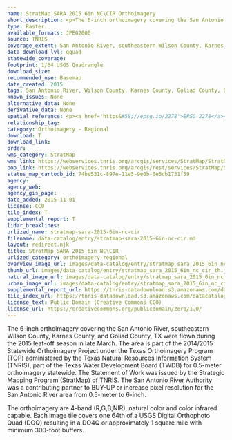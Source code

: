 ```yaml
---
name: StratMap SARA 2015 6in NC\CIR Orthoimagery
short_description: <p>The 6-inch orthoimagery covering the San Antonio River, southeastern Wilson County, Karnes County, and Goliad County, TX were flown during the 2015 leaf-off season in late March.</p>
type: Raster
available_formats: JPEG2000
source: TNRIS
coverage_extent: San Antonio River, southeastern Wilson County, Karnes County, and Goliad County, TX
data_download_lvl: qquad
statewide_coverage:
footprint: 1/64 USGS Quadrangle
download_size:
recommended_use: Basemap
date_created: 2015
tags: San Antonio River, Wilson County, Karnes County, Goliad County, Orthoimagery, Imagery, Aerial Photography, NC, Natural Color, CIR, Color Infrared, Historical
known_issues: None
alternative_data: None
derivative_data: None
spatial_reference: <p><a href='https&#58;//epsg.io/2278'>EPSG 2278</a></p>
relationship_tag:
category: Orthoimagery - Regional
download: T
download_link:
order:
wms_category: StratMap
wms_link: https://webservices.tnris.org/arcgis/services/StratMap/StratMap15_NC_CIR_6in_SARA/ImageServer/WMSServer
pop_link: https://webservices.tnris.org/arcgis/rest/services/StratMap/StratMap15_NC_CIR_6in_SARA/ImageServer?f=jsapi
status_map_cartodb_id: 74be531c-897e-11e5-9e0b-0e5db1731f59
agency:
agency_web:
agency_gis_page:
date_added: 2015-11-01
license: CC0
tile_index: T
supplemental_report: T
lidar_breaklines:
urlized_name: stratmap-sara-2015-6in-nc-cir
filename: data-catalog/entry/stratmap-sara-2015-6in-nc-cir.md
layout: redirect.njk
title: StratMap SARA 2015 6in NC\CIR
urlized_category: orthoimagery-regional
overview_image_url: images/data-catalog/entry/stratmap_sara_2015_6in_nc_cir_overview.jpg
thumb_url: images/data-catalog/entry/stratmap_sara_2015_6in_nc_cir_th.jpg
natural_image_url: images/data-catalog/entry/stratmap_sara_2015_6in_nc_cir_natural.jpg
urban_image_url: images/data-catalog/entry/stratmap_sara_2015_6in_nc_cir_urban.jpg
supplemental_report_url: https://tnris-datadownload.s3.amazonaws.com/datacatalog/supplemental_reports/stratmap_sara_2015_6in_nc_cir_supplementalreports.zip
tile_index_url: https://tnris-datadownload.s3.amazonaws.com/datacatalog/tile_index/stratmap_sara_2015_6in_nc_cir_tileindex.zip
license_text: Public Domain (Creative Commons CC0)
license_url: https://creativecommons.org/publicdomain/zero/1.0/
---
```



The 6-inch orthoimagery covering the San Antonio River, southeastern Wilson County, Karnes County, and Goliad County, TX were flown during the 2015 leaf-off season in late March. The area is part of the 2014/2015 Statewide Orthoimagery Project under the Texas Orthoimagery Program (TOP) administered by the Texas Natural Resources Information System (TNRIS), part of the Texas Water Development Board (TWDB) for 0.5-meter orthoimagery statewide. The Statement of Work was issued by the Strategic Mapping Program (StratMap) of TNRIS. The San Antonio River Authority was a contributing partner to BUY-UP or increase pixel resolution for the San Antonio River area from 0.5-meter to 6-inch.

The orthoimagery are 4-band (R,G,B,NIR), natural color and color infrared capable. Each image tile covers one 64th of a USGS Digital Orthophoto Quad (DOQ) resulting in a DO4Q or approximately 1 square mile with minimum 300-foot buffers.
